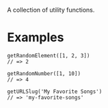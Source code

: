 A collection of utility functions.

# Examples

```
getRandomElement([1, 2, 3])
// => 2
```

```
getRandomNumber([1, 10])
// => 4
```

```
getURLSlug('My Favorite Songs')
// => 'my-favorite-songs'
```
